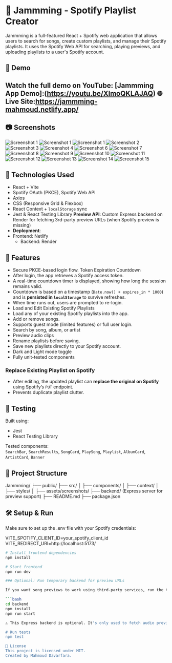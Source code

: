 
# 🎵 Jammming - Spotify Playlist Creator

Jammming is a full-featured React + Spotify web application that allows users to search for songs, create custom playlists, and manage their Spotify playlists. It uses the Spotify Web API for searching, playing previews, and uploading playlists to a user's Spotify account.

## 🚀 Demo
Watch the full demo on YouTube: [Jammming App Demo]:(https://youtu.be/XlmoQKLAJAQ)
🌐 Live Site:https://jammming-mahmoud.netlify.app/
--------

## 📷 Screenshots
![Screenshot 1](./src/assets/screenshots/new1.png)
![Screenshot 1](./src/assets/screenshots/new2.png)
![Screenshot 1](./src/assets/screenshots/Screenshot%201.png)
![Screenshot 2](./src/assets/screenshots/Screenshot%202.png)
![Screenshot 3](./src/assets/screenshots/Screenshot%203.png)
![Screenshot 4](./src/assets/screenshots/Screenshot%204.png)
![Screenshot 6](./src/assets/screenshots/Screenshot%206.png)
![Screenshot 7](./src/assets/screenshots/Screenshot%207.png)
![Screenshot 8](./src/assets/screenshots/Screenshot%208.png)
![Screenshot 9](./src/assets/screenshots/Screenshot%209.png)
![Screenshot 10](./src/assets/screenshots/Screenshot%2010.png)
![Screenshot 11](./src/assets/screenshots/Screenshot%2011.png)
![Screenshot 12](./src/assets/screenshots/Screenshot%2012.png)
![Screenshot 13](./src/assets/screenshots/Screenshot%2013.png)
![Screenshot 14](./src/assets/screenshots/Screenshot%2014.png)
![Screenshot 15](./src/assets/screenshots/Screenshot%2015.png)

## 🔧 Technologies Used
- React + Vite
-  Spotify OAuth (PKCE), Spotify Web API
- Axios
- CSS (Responsive Grid & Flexbox)
- React Context + `localStorage` sync
- Jest & React Testing Library
 **Preview API**: Custom Express backend on Render for fetching 3rd-party preview URLs (when Spotify preview is missing)
- **Deployment**: 
- Frontend: Netlify
  - Backend: Render


## 🔐 Features
- Secure PKCE-based login flow.
 Token Expiration Countdown
- After login, the app retrieves a Spotify access token.
- A real-time countdown timer is displayed, showing how long the session remains valid.
- Countdown is based on a timestamp (`Date.now() + expires_in * 1000`) and is **persisted in `localStorage`** to survive refreshes.
- When time runs out, users are prompted to re-login.
- Load and Edit Existing Spotify Playlists
- Load any of your existing Spotify playlists into the app.
- Add or remove songs.
- Supports guest mode (limited features) or full user login.
- Search by song, album, or artist
- Preview audio clips
- Rename playlists before saving.
- Save new playlists directly to your Spotify account.
- Dark and Light mode toggle
- Fully unit-tested components
###  Replace Existing Playlist on Spotify
- After editing, the updated playlist can **replace the original on Spotify** using Spotify’s `PUT` endpoint.
- Prevents duplicate playlist clutter.

## 🧪 Testing
Built using:
- Jest
- React Testing Library

Tested components:  
`SearchBar`, `SearchResults`, `SongCard`, `PlaySong`, `Playlist`, `AlbumCard`, `ArtistCard`, `Banner`




## 📁 Project Structure

Jammming/ ├── public/ ├── src/ │ ├── components/ │ ├── context/ │ ├── styles/ │ ├── assets/screenshots/ ├── backend/ (Express server for preview support) ├── README.md ├── package.json

## 🛠️ Setup & Run
Make sure to set up the .env file with your Spotify credentials:

VITE_SPOTIFY_CLIENT_ID=your_spotify_client_id
VITE_REDIRECT_URI=http://localhost:5173/



```bash
# Install frontend dependencies
npm install

# Start frontend
npm run dev

### Optional: Run temporary backend for preview URLs

If you want song previews to work using third-party services, run the temporary Express server:

```bash
cd backend
npm install
npm run start

⚠️ This Express backend is optional. It's only used to fetch audio previews from a third-party API. The app works without it, but some previews may not be available.

# Run tests
npm test 

📝 License
This project is licensed under MIT.
Created by Mahmoud Davarfara.
